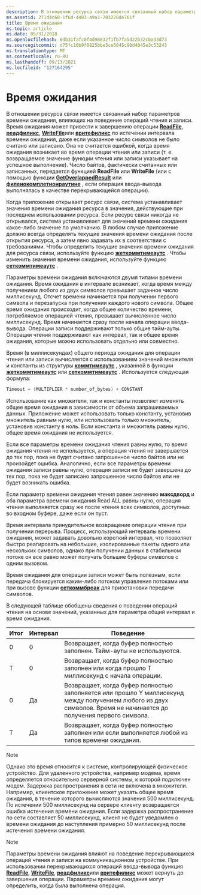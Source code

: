 ```yaml
---
description: В отношении ресурса связи имеется связанный набор параметров времени ожидания, влияющих на поведение операций чтения и записи.
ms.assetid: 271d4c68-1f6d-4483-a9a1-703220de761f
title: Время ожидания
ms.topic: article
ms.date: 05/31/2018
ms.openlocfilehash: 6db31fafc0f4d98832f1fb7fa5d22b32cba33d73
ms.sourcegitcommit: d75fc10b9f0825bbe5ce5045c90d4045e3c53243
ms.translationtype: MT
ms.contentlocale: ru-RU
ms.lasthandoff: 09/13/2021
ms.locfileid: "127164295"
---
```

# <a name="time-outs"></a>Время ожидания

В отношении ресурса связи имеется связанный набор параметров времени ожидания, влияющих на поведение операций чтения и записи. Время ожидания может привести к завершению операции [**ReadFile**](/windows/desktop/api/fileapi/nf-fileapi-readfile), [**реадфиликс**](/windows/desktop/api/fileapi/nf-fileapi-readfileex), [**WriteFile**](/windows/desktop/api/fileapi/nf-fileapi-writefile)или [**вритефиликс**](/windows/desktop/api/fileapi/nf-fileapi-writefileex) по истечении интервала времени ожидания, даже если указанное число символов не было считано или записано. Она не считается ошибкой, когда время ожидания возникает во время операции чтения или записи (т. е. возвращаемое значение функции чтения или записи указывает на успешное выполнение). Число байтов, фактически считанных или записанных, передается функцией **ReadFile** или **WriteFile** (или с помощью функции [**GetOverlappedResult**](/windows/desktop/api/ioapiset/nf-ioapiset-getoverlappedresult) или [**филеиокомплетионраутине**](/windows/desktop/api/minwinbase/nc-minwinbase-lpoverlapped_completion_routine) , если операция ввода-вывода выполнялась в качестве перекрывающейся операции).

Когда приложение открывает ресурс связи, система устанавливает значения времени ожидания ресурса в значения, действующие при последнем использовании ресурса. Если ресурс связи никогда не открывался, система устанавливает для значений времени ожидания какое-либо значение по умолчанию. В любом случае приложение должно всегда определять текущие значения времени ожидания после открытия ресурса, а затем явно задавать их в соответствии с требованиями. Чтобы определить текущие значения времени ожидания для ресурса связи, используйте функцию [**жеткоммтимеаутс**](/windows/desktop/api/Winbase/nf-winbase-getcommtimeouts) . Чтобы изменить значения времени ожидания, используйте функцию [**сеткоммтимеаутс**](/windows/desktop/api/Winbase/nf-winbase-setcommtimeouts) .

Параметры времени ожидания включаются двумя типами времени ожидания. Время ожидания в интервале возникает, когда время между получением любого из двух символов превышает заданное число миллисекунд. Отсчет времени начинается при получении первого символа и перезапуска при получении каждого нового символа. Общее время ожидания происходит, когда общее количество времени, потребляемое операцией чтения, превышает вычисленное число миллисекунд. Время начинается сразу после начала операции ввода-вывода. Операции записи поддерживают только общие тайм-ауты. Операции чтения поддерживают как интервал, так и общее время ожидания, которые можно использовать отдельно или совместно.

Время (в миллисекундах) общего периода ожидания для операции чтения или записи вычисляется с использованием значений множителя и константы из структуры [**коммтимеаутс**](/windows/desktop/api/Winbase/ns-winbase-commtimeouts) , указанной в функции [**жеткоммтимеаутс**](/windows/desktop/api/Winbase/nf-winbase-getcommtimeouts) или [**сеткоммтимеаутс**](/windows/desktop/api/Winbase/nf-winbase-setcommtimeouts) . Используется следующая формула:


```C++
Timeout = (MULTIPLIER * number_of_bytes) + CONSTANT
```



Использование как множителя, так и константы позволяет изменять общее время ожидания в зависимости от объема запрашиваемых данных. Приложение может использовать только константу, установив множитель равным нулю, или использовать только множитель, установив константу в ноль. Если константа и множитель равны нулю, общее время ожидания не используется.

Если все параметры времени ожидания чтения равны нулю, то время ожидания чтения не используется, а операция чтения не завершается до тех пор, пока не будет считано запрошенное число байтов или не произойдет ошибка. Аналогично, если все параметры времени ожидания записи равны нулю, операция записи не будет завершена до тех пор, пока не будет записано запрошенное число байтов или не будет возникать ошибка.

Если параметр времени ожидания чтения равен значению **максдворд** и оба параметра времени ожидания Read ALL равны нулю, операция чтения выполняется сразу же после чтения всех символов, доступных во входном буфере, даже если он пуст.

Время интервала принудительное возвращение операции чтения при получении перерыва. Процесс, использующий интервалы времени ожидания, может задавать довольно короткий интервал, что позволяет быстро реагировать на небольшие, изолированные пакеты одного или нескольких символов, однако при получении данных в стабильном потоке он все равно может получать большие буферы символов с одним вызовом.

Время ожидания для операции записи может быть полезным, если передача блокируется каким-либо потоком управления потоками или при вызове функции [**сеткоммбреак**](/windows/desktop/api/Winbase/nf-winbase-setcommbreak) для приостановки передачи символов.

В следующей таблице обобщены сведения о поведении операций чтения на основе значений, указанных для параметра общий интервал и время ожидания.



| Итог | Интервал | Поведение                                                                                                                                                                                 |
|-------|----------|------------------------------------------------------------------------------------------------------------------------------------------------------------------------------------------|
| 0     | 0        | Возвращает, когда буфер полностью заполнен. Тайм-ауты не используются.                                                                                                                    |
| T     | 0        | Возвращает, когда буфер полностью заполнен или когда прошло T миллисекунд с начала операции.                                                                   |
| 0     | Да        | Возвращает, когда буфер полностью заполняется или прошло Y миллисекунд между получением любого из двух символов. Время не начинается до получения первого символа. |
| T     | Да        | Возвращает, когда буфер полностью заполнен или если выполняется любой из типов времени ожидания.                                                                                                     |



 

> [!Note]  
> Однако это время относится к системе, контролирующей физическое устройство. Для удаленного устройства, например модема, время определяется относительно серверной системы, к которой подключен модем. Задержка распространения в сети не включена в множители. Например, клиентское приложение может указать общее время ожидания, в течение которого вычисляются значения 500 миллисекунд. По истечении 500 миллисекунд на сервере клиенту возвращается ошибка истечения времени ожидания. Если задержка распространения по сети составляет 50 миллисекунд, клиент не будет уведомлен о времени ожидания до наступления примерно 50 миллисекунд после истечения времени ожидания.

 

> [!Note]  
> Параметры времени ожидания влияют на поведение перекрывающихся операций чтения и записи на коммуникационном устройстве. При использовании перекрывающихся операций ввода-вывода функция [**ReadFile**](/windows/desktop/api/fileapi/nf-fileapi-readfile), [**WriteFile**](/windows/desktop/api/fileapi/nf-fileapi-writefile), [**реадфиликс**](/windows/desktop/api/fileapi/nf-fileapi-readfileex)или [**вритефиликс**](/windows/desktop/api/fileapi/nf-fileapi-writefileex) может вернуть до завершения операции. Параметры времени ожидания могут определить, когда была выполнена операция.

 

 

 
